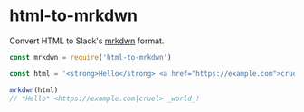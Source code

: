# html-to-mrkdwn

Convert HTML to Slack's [mrkdwn](https://api.slack.com/docs/message-formatting) format.

```js
const mrkdwn = require('html-to-mrkdwn')

const html = '<strong>Hello</strong> <a href="https://example.com">cruel</a> <em>world</em>!'

mrkdwn(html)
// *Hello* <https://example.com|cruel> _world_!
```
